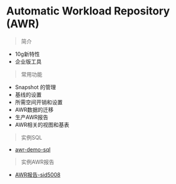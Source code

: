 # Automatic Workload Repository (AWR)

> 简介

- 10g新特性
- 企业版工具

> 常用功能

- Snapshot 的管理
- 基线的设置
- 所需空间开销和设置
- AWR数据的迁移
- 生产AWR报告
- AWR相关的视图和基表

> 实例SQL

- [awr-demo-sql](../../sql_demo/opt/awr-system.sql)

> 实例AWR报告

- [AWR报告-sid5008](awr-sid5008.html)